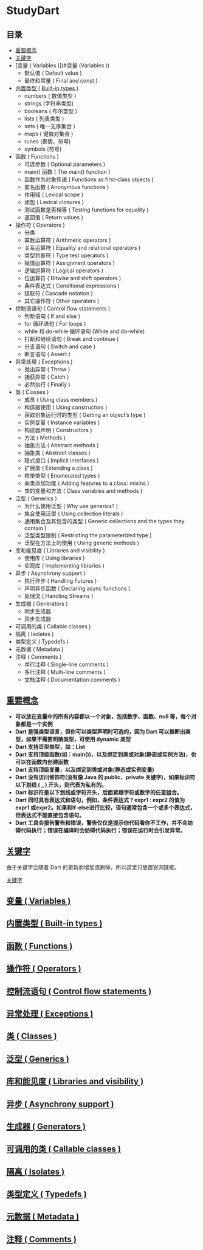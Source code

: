 # StudyDart

## 目录

* [重要概念](#重要概念)
* [关键字](#关键字)
* [变量 ( Variables )](#变量 \(Variables \))
	* 默认值 ( Default value )
	* 最终和常量 ( Final and const )
* [内置类型 ( Built-in types )](内置类型)
	* numbers ( 数值类型 )
	* strings (字符串类型)
	* booleans ( 布尔类型 )
	* lists ( 列表类型 )
	* sets ( 唯一无序集合 )
	* maps ( 键值对集合 )
	* runes (表情、符号)
	* symbols (符号)
* 函数 ( Functions )
	* 可选参数 ( Optional parameters )
	* main() 函数 ( The main() function )
	* 函数作为对象传递 ( Functions as first-class objects )
	* 匿名函数 ( Anonymous functions )
	* 作用域 ( Lexical scope )
	* 闭包 ( Lexical closures )
	* 测试函数是否相等 ( Testing functions for equality )
	* 返回值 ( Return values )
* 操作符 ( Operators )
	* 分类
	* 算数运算符 ( Arithmetic operators )
	* 关系运算符 ( Equality and relational operators )
	* 类型判断符 ( Type test operators )
	* 赋值运算符 ( Assignment operators )
	* 逻辑运算符 ( Logical operators )
	* 位运算符 ( Bitwise and shift operators )
	* 条件表达式 ( Conditional expressions )
	* 级联符 ( Cascade notation )
	* 其它操作符 ( Other operators )
* 控制流语句 ( Control flow statements )
	* 判断语句 ( If and else )
	* for 循环语句 ( For loops )
	* while 和 do-while 循环语句 (While and do-while)
	* 打断和继续语句 ( Break and continue )
	* 分支语句 ( Switch and case )
	* 断言语句 ( Assert )
* 异常处理 ( Exceptions )
	* 抛出异常 ( Throw )
	* 捕获异常 ( Catch )
	* 必然执行 ( Finally )
* 类 ( Classes )
	* 成员 ( Using class members )
	* 构造器使用 ( Using constructors )
	* 获取对象运行时的类型 ( Getting an object’s type )
	* 实例变量 ( Instance variables )
	* 构造器声明 ( Constructors )
	* 方法 ( Methods )
	* 抽象方法 ( Abstract methods )
	* 抽象类 ( Abstract classes )
	* 隐式接口 ( Implicit interfaces )
	* 扩展类 ( Extending a class )
	* 枚举类型 ( Enumerated types )
	* 向类添加功能 ( Adding features to a class: mixins )
	* 类的变量和方法 ( Class variables and methods )
* 泛型 ( Generics )
	* 为什么使用泛型 ( Why use generics? )
	* 集合使用泛型 ( Using collection literals )
	* 通用集合及其包含的类型 ( Generic collections and the types they contain )
	* 泛型类型限制 ( Restricting the parameterized type )
	* 泛型在方法上的使用 ( Using generic methods )
* 库和能见度 ( Libraries and visibility )
	* 使用库 ( Using libraries )
	* 实现库 ( Implementing libraries )
* 异步 ( Asynchrony support )
	* 执行异步 ( Handling Futures )
	* 声明异步函数 ( Declaring async functions )
	* 处理流 ( Handling Streams )
* 生成器 ( Generators )
	* 同步生成器
	* 异步生成器
* 可调用的类 ( Callable classes )
* 隔离 ( Isolates )
* 类型定义 ( Typedefs )
* 元数据 ( Metadata )
* 注释 ( Comments )
	* 单行注释 ( Single-line comments )
	* 多行注释 ( Multi-line comments )
	* 文档注释 ( Documentation comments )

## [重要概念](https://www.dartlang.org/guides/language/language-tour#important-concepts)

* **可以放在变量中的所有内容都以一个对象，包括数字、函数、null 等，每个对象都是一个实例**
* **Dart 是强类型语言，但你可以类型声明时可选的，因为 Dart 可以推断出类型，如果不需要明确类型，可使用 dynamic 类型**
* **Dart 支持泛型类型，如：List<int>**
* **Dart 支持顶级函数(如：main())，以及绑定到类或对象(静态或实例方法)，也可以在函数内创建函数**
* **Dart 支持顶级变量，以及绑定到类或对象(静态或实例变量)**
* **Dart 没有访问修饰符(没有像 Java 的 public、private 关键字)，如果标识符以下划线 ( _ ) 开头，则代表为私有的。**
* **Dart 标识符是以下划线或字符开头，后面紧跟字符或数字的任意组合。**
* **Dart 同时具有表达式和语句，例如，条件表达式 ? expr1 : expr2 的值为 expr1 或expr2。如果和If-else进行比较，语句通常包含一个或多个表达式，但表达式不能直接包含语句。**
* **Dart 工具会报告警告和错误，警告仅仅是提示你代码看你不工作，并不会妨碍代码执行；错误在编译时会妨碍代码执行；错误在运行时会引发异常。**
	
## [关键字](https://www.dartlang.org/guides/language/language-tour#keywords)

由于关键字会随着 Dart 的更新而增加或删除，所以这里只放置官网链接。

[关键字](https://www.dartlang.org/guides/language/language-tour#keywords)

## [变量 ( Variables )](https://www.dartlang.org/guides/language/language-tour#variables)
	

## [内置类型 ( Built-in types )](https://www.dartlang.org/guides/language/language-tour#built-in-types)

## [函数 ( Functions )](https://www.dartlang.org/guides/language/language-tour#functions)

## [操作符 ( Operators )](https://www.dartlang.org/guides/language/language-tour#operators)

## [控制流语句 ( Control flow statements )](https://www.dartlang.org/guides/language/language-tour#control-flow-statements)

## [异常处理 ( Exceptions )](https://www.dartlang.org/guides/language/language-tour#exceptions)

## [类 ( Classes )](https://www.dartlang.org/guides/language/language-tour#classes)

## [泛型 ( Generics )](https://www.dartlang.org/guides/language/language-tour#generics)

## [库和能见度 ( Libraries and visibility )](https://www.dartlang.org/guides/language/language-tour#libraries-and-visibility)

## [异步 ( Asynchrony support )](https://www.dartlang.org/guides/language/language-tour#asynchrony-support)

## [生成器 ( Generators )](https://www.dartlang.org/guides/language/language-tour#generators)

## [可调用的类 ( Callable classes )](https://www.dartlang.org/guides/language/language-tour#callable-classes)

## [隔离 ( Isolates )](https://www.dartlang.org/guides/language/language-tour#isolates)

## [类型定义 ( Typedefs )](https://www.dartlang.org/guides/language/language-tour#typedefs)

## [元数据 ( Metadata )](https://www.dartlang.org/guides/language/language-tour#metadata)

## [注释 ( Comments )](https://www.dartlang.org/guides/language/language-tour#comments)

